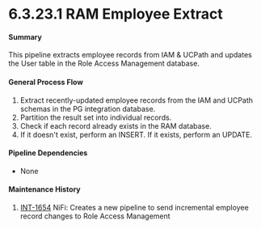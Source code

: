 # 6.3.23.1 RAM Employee Extract


#### Summary

This pipeline extracts employee records from IAM & UCPath and updates the User table in the Role Access Management database.

#### General Process Flow

1. Extract recently-updated employee records from the IAM and UCPath schemas in the PG integration database.
2. Partition the result set into individual records.
3. Check if each record already exists in the RAM database.
4. If it doesn't exist, perform an INSERT. If it exists, perform an UPDATE.

#### Pipeline Dependencies

* None

#### Maintenance History

1. [INT-1654](https://afs-dev.ucdavis.edu/jira/browse/INT-1654) NiFi: Creates a new pipeline to send incremental employee record changes to Role Access Management
